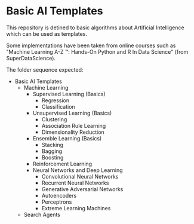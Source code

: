 # Basic AI Templates

This repository is detined to basic algorithms about Artificial Intelligence which can be used as templates.

Some implementations have been taken from online courses such as "Machine Learning A-Z ™: Hands-On Python and R In Data Science" (from SuperDataScience).

The folder sequence expected:
  - Basic AI Templates
    - Machine Learning
       - Supervised Learning (Basics)
          - Regression
          - Classification
       - Unsupervised Learning (Basics)
          - Clustering
          - Association Rule Learning
          - Dimensionality Reduction
       - Ensemble Learning (Basics)
          - Stacking
          - Bagging
          - Boosting
      - Reinforcement Learning
      - Neural Networks and Deep Learning
        - Convolutional Neural Networks
        - Recurrent Neural Networks
        - Generative Adversarial Networks
        - Autoencoders
        - Perceptrons
        - Extreme Learning Machines
    - Search Agents

